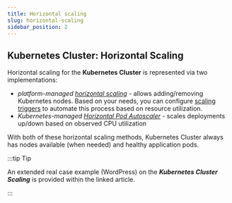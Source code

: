 ```yaml
---
title: Horizontal scaling
slug: horizontal-scaling
sidebar_position: 2
---
```


## Kubernetes Cluster: Horizontal Scaling

Horizontal scaling for the **Kubernetes Cluster** is represented via two implementations:

- _platform-managed [horizontal scaling](http://localhost:3000/docs/application-setting/scaling-and-clustering/horizontal-scaling)_ - allows adding/removing Kubernetes nodes. Based on your needs, you can configure [scaling triggers](http://localhost:3000/docs/application-setting/scaling-and-clustering/automatic-horizontal-scaling#triggers-for-automatic-scaling) to automate this process based on resource utilization.
- _Kubernetes-managed [Horizontal Pod Autoscaler](https://kubernetes.io/docs/tasks/run-application/horizontal-pod-autoscale/)_ - scales deployments up/down based on observed CPU utilization

With both of these horizontal scaling methods, Kubernetes Cluster always has nodes available (when needed) and healthy application pods.

:::tip Tip

An extended real case example (WordPress) on the **_Kubernetes Cluster Scaling_** is provided within the linked article.

:::
